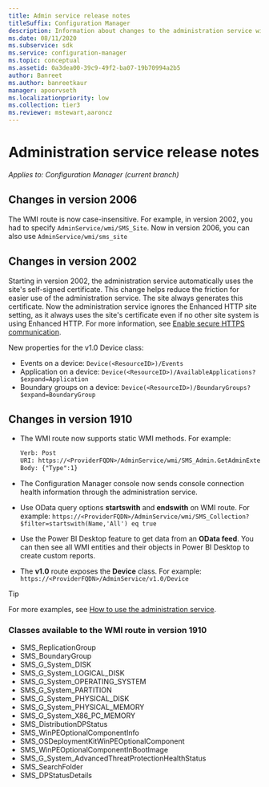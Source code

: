 ```yaml
---
title: Admin service release notes
titleSuffix: Configuration Manager
description: Information about changes to the administration service with each Configuration Manager release
ms.date: 08/11/2020
ms.subservice: sdk
ms.service: configuration-manager
ms.topic: conceptual
ms.assetid: 0a3dea00-39c9-49f2-ba07-19b70994a2b5
author: Banreet
ms.author: banreetkaur
manager: apoorvseth
ms.localizationpriority: low
ms.collection: tier3
ms.reviewer: mstewart,aaroncz 
---
```


# Administration service release notes

*Applies to: Configuration Manager (current branch)*

## <a name="bkmk_2006"></a> Changes in version 2006

<!-- 7463616 -->
The WMI route is now case-insensitive. For example, in version 2002, you had to specify `AdminService/wmi/SMS_Site`. Now in version 2006, you can also use `AdminService/wmi/sms_site`

## <a name="bkmk_2002"></a> Changes in version 2002

<!-- 5728365 -->
Starting in version 2002, the administration service automatically uses the site's self-signed certificate. This change helps reduce the friction for easier use of the administration service. The site always generates this certificate. Now the administration service ignores the Enhanced HTTP site setting, as it always uses the site's certificate even if no other site system is using Enhanced HTTP. For more information, see [Enable secure HTTPS communication](set-up.md#enable-secure-https-communication).

New properties for the v1.0 Device class:<!-- 6060390 -->

- Events on a device: `Device(<ResourceID>)/Events`
- Application on a device: `Device(<ResourceID>)/AvailableApplications?$expand=Application`
- Boundary groups on a device: `Device(<ResourceID>)/BoundaryGroups?$expand=BoundaryGroup`

## <a name="bkmk_1910"></a> Changes in version 1910
<!-- 4651 -->

- The WMI route now supports static WMI methods. For example:

    ```rest
    Verb: Post
    URI: https://<ProviderFQDN>/AdminService/wmi/SMS_Admin.GetAdminExtendedData
    Body: {"Type":1}
    ```

- The Configuration Manager console now sends console connection health information through the administration service.

- Use OData query options **startswith** and **endswith** on WMI route. For example: `https://<ProviderFQDN>/AdminService/wmi/SMS_Collection?$filter=startswith(Name,'All') eq true`

- Use the Power BI Desktop feature to get data from an **OData feed**. You can then see all WMI entities and their objects in Power BI Desktop to create custom reports.

- The **v1.0** route exposes the **Device** class. For example: `https://<ProviderFQDN>/AdminService/v1.0/Device`

> [!TIP]
> For more examples, see [How to use the administration service](usage.md).

### Classes available to the WMI route in version 1910

- SMS_ReplicationGroup
- SMS_BoundaryGroup
- SMS_G_System_DISK
- SMS_G_System_LOGICAL_DISK
- SMS_G_System_OPERATING_SYSTEM
- SMS_G_System_PARTITION
- SMS_G_System_PHYSICAL_DISK
- SMS_G_System_PHYSICAL_MEMORY
- SMS_G_System_X86_PC_MEMORY
- SMS_DistributionDPStatus
- SMS_WinPEOptionalComponentInfo
- SMS_OSDeploymentKitWinPEOptionalComponent
- SMS_WinPEOptionalComponentInBootImage
- SMS_G_System_AdvancedThreatProtectionHealthStatus
- SMS_SearchFolder
- SMS_DPStatusDetails

